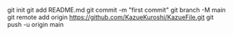 
git init
git add README.md
git commit -m "first commit"
git branch -M main
git remote add origin https://github.com/KazueKuroshi/KazueFile.git
git push -u origin main
